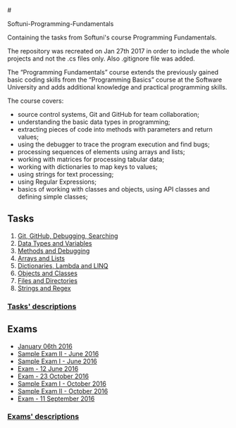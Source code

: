 #<p align="left">Softuni-Programming-Fundamentals<p>

Containing the tasks from Softuni's course Programming Fundamentals.

The repository was recreated on Jan 27th 2017 in order to include the whole projects and not the .cs files only. Also .gitignore file was added.

The “Programming Fundamentals” course extends the previously gained basic coding skills from the “Programming Basics” course at the Software University and adds additional knowledge and practical programming skills.

The course covers:

- source control systems, Git and GitHub for team collaboration;
- understanding the basic data types in programming;
- extracting pieces of code into methods with parameters and return values;
- using the debugger to trace the program execution and find bugs;
- processing sequences of elements using arrays and lists;
- working with matrices for processing tabular data;
- working with dictionaries to map keys to values;
- using strings for text processing;
- using Regular Expressions;
- basics of working with classes and objects, using API classes and defining simple classes;

## Tasks

1. [Git, GitHub, Debugging, Searching](https://github.com/gaydov/Softuni-Programming-Fundamentals/tree/master/1GitGitHubDebuggingSearching)
2. [Data Types and Variables](https://github.com/gaydov/Softuni-Programming-Fundamentals/tree/master/2DataTypesAndVariables)
3. [Methods and Debugging](https://github.com/gaydov/Softuni-Programming-Fundamentals/tree/master/3MethodsAndDebugging)
4. [Arrays and Lists](https://github.com/gaydov/Softuni-Programming-Fundamentals/tree/master/4ArraysAndLists)
5. [Dictionaries, Lambda and LINQ](https://github.com/gaydov/Softuni-Programming-Fundamentals/tree/master/5DictionariesAndLINQ)
6. [Objects and Classes](https://github.com/gaydov/Softuni-Programming-Fundamentals/tree/master/6Objects-and-Classes)
7. [Files and Directories](https://github.com/gaydov/Softuni-Programming-Fundamentals/tree/master/7FilesAndDirectories)
8. [Strings and Regex](https://github.com/gaydov/Softuni-Programming-Fundamentals/tree/master/8Strings-and-Regex)

### [Tasks' descriptions](https://drive.google.com/open?id=0B0i5AcwcQwXJX3FEVGNkOTJOa28)

## Exams

* [January 06th 2016](https://github.com/gaydov/Softuni-Programming-Fundamentals/tree/master/Exams/January-2016-6th)
* [Sample Exam II - June 2016](https://github.com/gaydov/Softuni-Programming-Fundamentals/tree/master/Exams/June%202016%20sample%202)
* [Sample Exam I - June 2016](https://github.com/gaydov/Softuni-Programming-Fundamentals/tree/master/Exams/June%202016)
* [Exam - 12 June 2016](https://github.com/gaydov/Softuni-Programming-Fundamentals/tree/master/Exams/June12th2016)
* [Exam - 23 October 2016](https://github.com/gaydov/Softuni-Programming-Fundamentals/tree/master/Exams/October-2016-23th)
* [Sample Exam I - October 2016](https://github.com/gaydov/Softuni-Programming-Fundamentals/tree/master/Exams/October-2016-Sample-I)
* [Sample Exam II - October 2016](https://github.com/gaydov/Softuni-Programming-Fundamentals/tree/master/Exams/October-2016-Sample-II)
* [Exam - 11 September 2016](https://github.com/gaydov/Softuni-Programming-Fundamentals/tree/master/Exams/September-11th-2016)

### [Exams' descriptions](https://drive.google.com/open?id=0B0i5AcwcQwXJRTU5Ni1HbFEwVmM)